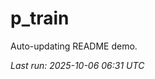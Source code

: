 # p_train

Auto-updating README demo.

<!--START_SECTION:status-->
_Last run: 2025-10-06 06:31 UTC_
<!--END_SECTION:status-->









































































































































































































































































































































































































































































































































































































































































































































































































































































































































































































































































































